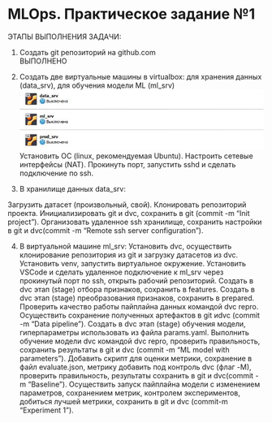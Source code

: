 # MLOps. Практическое задание №1

ЭТАПЫ ВЫПОЛНЕНИЯ ЗАДАЧИ:

1. Создать git репозиторий на github.com<br />
   ВЫПОЛНЕНО
   
2. Создать две виртуальные машины в virtualbox: для хранения данных (data_srv), для обучения модели ML (ml_srv)
      <img src="https://github.com/PrintSmart/MLOps_HW1/blob/main/screen/VB.JPG" />
Установить ОС (linux, рекомендуемая Ubuntu).
Настроить сетевые интерфейсы (NAT).
Прокинуть порт, запустить sshd и сделать подключение по ssh.

3. В хранилище данных data_srv:

Загрузить датасет (произвольный, свой).
Клонировать репозиторий проекта.
Инициализировать git и dvc, сохранить в git (commit -m “Init project”).
Организовать удаленное ssh хранилище, сохранить настройки в git и dvc(commit -m “Remote ssh server configuration”).

4. В виртуальной машине ml_srv:
Установить dvc, осуществить клонирование репозитория из git и загрузку датасетов из dvc.
Установить venv, запустить виртуальное окружение.
Установить VSCode и сделать удаленное подключение к ml_srv через прокинутый порт по ssh, открыть рабочий репозиторий.
Создать в dvc этап (stage) отбора признаков, сохранить в features.
Создать в dvc этап (stage) преобразования признаков, сохранить в prepared.
Проверить качество работы пайплайна данных командой dvc repro.
Осуществить сохранение полученных артефактов в git иdvc (commit -m “Data pipeline”).
Создать в dvc этап (stage) обучения модели, гиперпараметры использовать из файла params.yaml.
Выполнить обучение модели dvc командой dvc repro, проверить правильность, сохранить результаты в git и dvc (commit -m “ML model with parameters”).
Добавить скрипт для оценки метрики, сохранение в файл evaluate.json, метрику добавить под контроль dvc (флаг -M), проверить правильность, результаты сохранить в git и dvc(commit -m “Baseline”).
Осуществить запуск пайплайна модели с изменением параметров, сохранением метрик, контролем экспериментов, добиться лучшей метрики, сохранить в git и dvc (commit-m “Experiment 1”).
